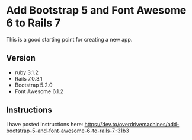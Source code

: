 # Add Bootstrap 5 and Font Awesome 6 to Rails 7

This is a good starting point for creating a new app.

## Version
- ruby 3.1.2
- Rails 7.0.3.1
- Bootstrap 5.2.0
- Font Awesome 6.1.2

## Instructions
I have posted instructions here:
https://dev.to/overdrivemachines/add-bootstrap-5-and-font-awesome-6-to-rails-7-31b3
